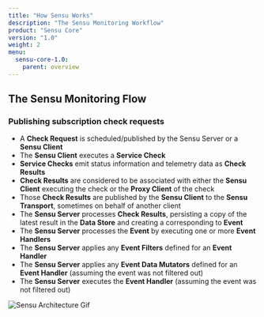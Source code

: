 ```yaml
---
title: "How Sensu Works"
description: "The Sensu Monitoring Workflow"
product: "Sensu Core"
version: "1.0"
weight: 2
menu:
  sensu-core-1.0:
    parent: overview
---
```


## The Sensu Monitoring Flow

### Publishing subscription check requests

- A **Check Request** is scheduled/published by the Sensu Server or a
  **Sensu Client**
- The **Sensu Client** executes a **Service Check**
- **Service Checks** emit status information and telemetry data as **Check
  Results**
- **Check Results** are considered to be associated with either the **Sensu Client** executing the check or the **Proxy Client** of the check
- Those **Check Results** are published by the **Sensu Client** to the **Sensu Transport**, sometimes on behalf of another client
- The **Sensu Server** processes **Check Results**, persisting a copy of the
  latest result in the **Data Store** and creating a corresponding to **Event**
- The **Sensu Server** processes the **Event** by executing one or more **Event
  Handlers**
- The **Sensu Server** applies any **Event Filters** defined for an **Event
  Handler**
- The **Sensu Server** applies any **Event Data Mutators** defined for an
  **Event Handler** (assuming the event was not filtered out)
- The **Sensu Server** executes the **Event Handler** (assuming the event was
  not filtered out)

![Sensu Architecture Gif](images/sensu-diagram.gif)
